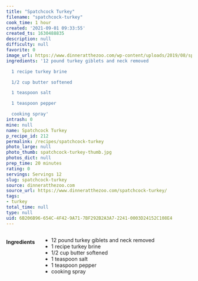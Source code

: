```yaml
---
title: "Spatchcock Turkey"
filename: "spatchcock-turkey"
cook_time: 1 hour
created: '2021-09-01 09:33:55'
created_ts: 1630488835
description: null
difficulty: null
favorite: 0
image_url: https://www.dinneratthezoo.com/wp-content/uploads/2019/08/spatchcock-turkey-200x300.jpg
ingredients: '12 pound turkey giblets and neck removed

  1 recipe turkey brine

  1/2 cup butter softened

  1 teaspoon salt

  1 teaspoon pepper

  cooking spray'
intrash: 0
mine: null
name: Spatchcock Turkey
p_recipe_id: 212
permalink: /recipes/spatchcock-turkey
photo_large: null
photo_thumb: spatchcock-turkey-thumb.jpg
photos_dict: null
prep_time: 20 minutes
rating: 0
servings: Servings 12
slug: spatchcock-turkey
source: dinneratthezoo.com
source_url: https://www.dinneratthezoo.com/spatchcock-turkey/
tags:
- turkey
total_time: null
type: null
uid: 6B206B96-654C-4F42-9A71-7BF292B2A3A7-2241-0003D24152C108E4
---
```

<div class="columns large-7 small-12" id="writeup">	</div><!-- #writeup -->
</div><!-- #row-one -->
<div class="row" id="row-two">	<div class="columns large-4 small-12" id="ingredients"><h4>Ingredients</h4><div class="box box-ingredients content"><ul>
<li>12 pound turkey giblets and neck removed</li>
<li>1 recipe turkey brine</li>
<li>1/2 cup butter softened</li>
<li>1 teaspoon salt</li>
<li>1 teaspoon pepper</li>
<li>cooking spray</li>
</ul>
</div>	</div>	<div class="columns large-6 small-12" id="directions">	</div>